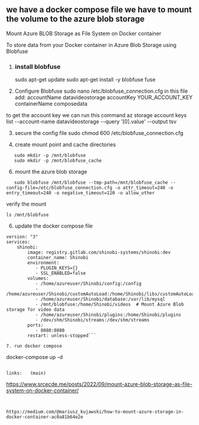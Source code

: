 ## we have a docker compose file we have to mount the volume to the azure blob storage
Mount Azure BLOB Storage as File System on Docker container

To store data from your Docker container in Azure Blob Storage using Blobfuse

1. ### install blobfuse
   sudo apt-get update
  sudo apt-get install -y blobfuse fuse

2. Configure Blobfuse
   sudo nano /etc/blobfuse_connection.cfg
in this file add:
   accountName datavideostorage
accountKey YOUR_ACCOUNT_KEY
containerName composedata

to get the account key we can run this command
 az storage account keys list --account-name datavideostorage --query '[0].value' --output tsv

3. secure the config file
  sudo chmod 600 /etc/blobfuse_connection.cfg

4. create mount point and cache directories
```
   sudo mkdir -p /mnt/blobfuse
   sudo mkdir -p /mnt/blobfuse_cache
```
6. mount the azure blob storage
```
   sudo blobfuse /mnt/blobfuse --tmp-path=/mnt/blobfuse_cache --config-file=/etc/blobfuse_connection.cfg -o attr_timeout=240 -o entry_timeout=240 -o negative_timeout=120 -o allow_other
```

verify the mount
```
ls /mnt/blobfuse
```
6. update the docker compose file

```
version: "3"
services:
    shinobi:
        image: registry.gitlab.com/shinobi-systems/shinobi:dev
        container_name: Shinobi
        environment:
           - PLUGIN_KEYS={}
           - SSL_ENABLED=false
        volumes:
           - /home/azureuser/Shinobi/config:/config
           - /home/azureuser/Shinobi/customAutoLoad:/home/Shinobi/libs/customAutoLoad
           - /home/azureuser/Shinobi/database:/var/lib/mysql
           - /mnt/blobfuse:/home/Shinobi/videos  # Mount Azure Blob storage for video data
           - /home/azureuser/Shinobi/plugins:/home/Shinobi/plugins
           - /dev/shm/Shinobi/streams:/dev/shm/streams
        ports:
           - 8080:8080
        restart: unless-stopped```

7. run docker compose 

```
docker-compose up -d
```

links:   (main)
```
https://www.srcecde.me/posts/2022/09/mount-azure-blob-storage-as-file-system-on-docker-container/
```


https://medium.com/@mariusz_kujawski/how-to-mount-azure-storage-in-docker-container-ac0a81b64e2e
